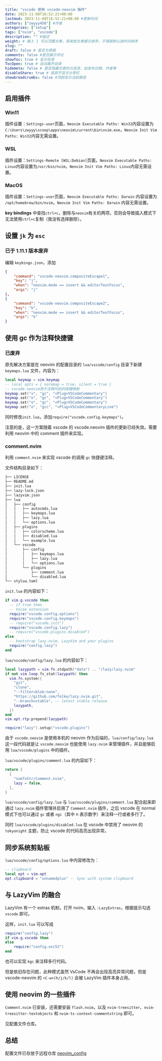```yaml
---
title: "vscode 使用 vscode-neovim 插件"
date: 2023-11-08T16:52:21+08:00
lastmod: 2023-11-08T16:52:21+08:00 #更新时间
authors: ["zwyyy456"] #作者
categories: ["setup"]
tags: ["nvim", "vscode"]
description: "" #描述
weight: # 输入 1 可以顶置文章，用来给文章展示排序，不填就默认按时间排序
slug: ""
draft: false # 是否为草稿
comments: false #是否展示评论
showToc: true # 显示目录
TocOpen: true # 自动展开目录
hidemeta: false # 是否隐藏文章的元信息，如发布日期、作者等
disableShare: true # 底部不显示分享栏
showbreadcrumbs: false #顶部显示当前路径
---
```

## 启用插件

### Win11

插件设置：`Settings-user`页面，`Neovim Executable Paths: Win32`内容设置为`C:\Users\zwyyy\scoop\apps\neovim\current\bin\nvim.exe`，`Neovim Init Vim Paths: Win32`内容无需设置。

### WSL

插件设置：`Settings-Remote [WSL:Debian]`页面，`Neovim Executable Paths: Linux`内容设置为`/usr/bin/nvim`，`Neovim Init Vim Paths: Linux`内容无需设置。

### MacOS

插件设置：`Settings-user`页面，`Neovim Executable Paths: Darwin` 内容设置为 `/opt/homebrew/bin/nvim`，`Neovim Init Vim Paths: Darwin` 内容无需设置。


**key bindings** 中查找`ctrl+c`，删除与`neovim`有关的两项，否则会导致插入模式下无法使用`ctrl+c`复制（我没有选择删除）。

## 设置 `jk` 为 `esc`

### 已于 1.11.1 版本废弃

编辑 `keybings.json`，添加

```json
{
    "command": "vscode-neovim.compositeEscape1",
    "key": "j",
    "when": "neovim.mode == insert && editorTextFocus",
    "args": "j"
},
{
    "command": "vscode-neovim.compositeEscape2",
    "key": "k",
    "when": "neovim.mode == insert && editorTextFocus",
    "args": "k"
}
```

## 使用 gc 作为注释快捷键

### 已废弃
原先解决方案是在 neovim 的配置目录的 `lua/vscode/config` 目录下新建 `keymaps.lua` 文件，内容为：

```lua
local keymap = vim.keymap
-- local opts = { noremap = true, silent = true }
-- vscode.neovim用于注释代码的按键映射
keymap.set("v", "gc", "<Plug>VSCodeCommentary")
keymap.set("n", "gc", "<Plug>VSCodeCommentary")
keymap.set("o", "gc", "<Plug>VSCodeCommentary")
keymap.set("n", "gcc", "<Plug>VSCodeCommentaryLine")
```

同时修改`init.lua`，添加`require("vscode.config.keymaps")`。

注意的是，这一方案随着 vscode 的 vscode.neovim 插件的更新已经失效。需要利用 neovim 中的 comment 插件来实现。

### comment.nvim

利用 `comment.nvim` 来实现 vscode 的调用 `gc` 快捷键注释。

文件结构目录如下：

```txt
├── LICENSE
├── README.md
├── init.lua
├── lazy-lock.json
├── lazyvim.json
├── lua
│   ├── config
│   │   ├── autocmds.lua
│   │   ├── keymaps.lua
│   │   ├── lazy.lua
│   │   └── options.lua
│   ├── plugins
│   │   ├── colorscheme.lua
│   │   ├── disabled.lua
│   │   └── example.lua
│   └── vscode
│       ├── config
│       │   ├── keymaps.lua
│       │   ├── lazy.lua
│       │   └── options.lua
│       └── plugins
│           ├── comment.lua
│           └── disabled.lua
└── stylua.toml
```

`init.lua` 的内容如下：

```lua
if vim.g.vscode then
  -- if true then
  -- Vscoe extension
  require("vscode.config.options")
  require("vscode.config.keymaps")
  -- require("vscode.init")
  require("vscode.config.lazy")
  -- require("vscode.plugins.disabled")
else
  -- bootstrap lazy.nvim, LazyVim and your plugins
  require("config.lazy")
end
```

`lua/vscode/config/lazy.lua` 的内容如下：

```lua
local lazypath = vim.fn.stdpath("data") .. "/lazy/lazy.nvim"
if not vim.loop.fs_stat(lazypath) then
  vim.fn.system({
    "git",
    "clone",
    "--filter=blob:none",
    "https://github.com/folke/lazy.nvim.git",
    "--branch=stable", -- latest stable release
    lazypath,
  })
end
vim.opt.rtp:prepend(lazypath)

require("lazy").setup("vscode.plugins")
```

由于 `vscode.neovim` 是使用本机的 neovim 作为后端的，`lua/config/lazy.lua` 这一段代码就是让 `vscode.neovim` 也能使用 `lazy.nvim` 来管理插件，并且能够启用 `lua/vscode/plugins` 中的插件。

`lua/vscode/plugins/comment.lua` 的内容如下：

```lua
return {
  {
    "numToStr/Comment.nvim",
    lazy = false,
  },
}
```

`lua/vscode/config/lazy.lua` 与 `lua/vscode/plugins/comment.lua` 配合起来即通过 `lazy.nvim` 插件管理并启用了 `Comment.nvim` 插件，之后 vscode 在 normal 模式下也可以通过 `gc` 或者 `ngc`（其中 n 表示数字）来注释一行或者多行了。

同时 `lua/vscode/plugins/disabled.lua` 在 vscode 中禁用了 neovim 的 `tokyonight` 主题，防止 vscode 的代码高亮出现异常。

## 同步系统剪贴板

`lua/vscode/config/options.lua` 中内容修改为：

```lua
-- clipboard
local opt = vim.opt
opt.clipboard = "unnamedplus" -- Sync with system clipboard
```

## 与 LazyVim 的融合

LazyVim 有一个 extras 机制，打开 nvim，输入 `:LazyExtras`，根据提示勾选 `vscode` 即可。

这样，`init.lua` 可以写成

```lua
require("config.lazy")
if vim.g.vscode then
else
    require("config.osc52")
end
```

也可以实现 `kgc` 来注释多行代码。

但是依旧存在问题，此种模式虽然 VsCode 不再会出现高亮异常问题，但是 vscode-neovim 的 `<C-w>(h/j/k/l)` 会被 LazyVim 插件本身占用。

## 使用 neovim 的一些插件

`Comment.nvim` 已安装，还需要安装 `flash.nvim`，以及 `nvim-treesitter`、`nvim-treesitter-textobjects` 和 `nvim-ts-context-commentstring` 即可。

见配置文件仓库。

## 总结

配置文件已存放于远程仓库 [neovim_config](https://github.com/zwyyy456/nvim_config/tree/main)

